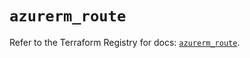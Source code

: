 # `azurerm_route`

Refer to the Terraform Registry for docs: [`azurerm_route`](https://registry.terraform.io/providers/hashicorp/azurerm/4.9.0/docs/resources/route).
